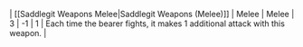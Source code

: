 | [[Saddlegit Weapons Melee\|Saddlegit Weapons (Melee)]] | Melee | Melee | 3   | -1  | 1   | Each time the bearer fights, it makes 1 additional attack with this weapon. | 